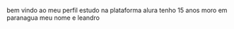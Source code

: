 bem vindo ao meu perfil
estudo na plataforma alura
tenho 15 anos 
moro em paranagua
meu nome e leandro
